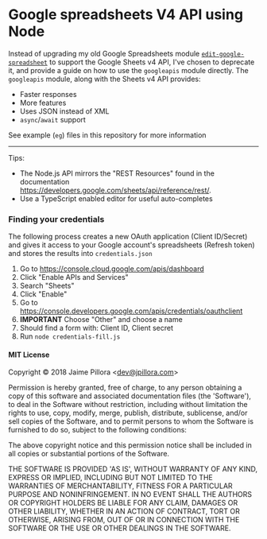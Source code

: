 # Google spreadsheets V4 API using Node

Instead of upgrading my old Google Spreadsheets module [`edit-google-spreadsheet`](https://github.com/jpillora/node-edit-google-spreadsheet) to support the Google Sheets v4 API, I've chosen to deprecate it, and provide a guide on how to use the `googleapis` module directly. The `googleapis` module, along with the Sheets v4 API provides:

- Faster responses
- More features
- Uses JSON instead of XML
- `async`/`await` support

See example (`eg`) files in this repository for more information

---

Tips:

- The Node.js API mirrors the "REST Resources" found in the documentation https://developers.google.com/sheets/api/reference/rest/.
- Use a TypeScript enabled editor for useful auto-completes

### Finding your credentials

The following process creates a new OAuth application (Client ID/Secret) and gives it access to your Google account's spreadsheets (Refresh token) and stores the results into `credentials.json`

1. Go to https://console.cloud.google.com/apis/dashboard
1. Click "Enable APIs and Services"
1. Search "Sheets"
1. Click "Enable"
1. Go to https://console.developers.google.com/apis/credentials/oauthclient
1. **IMPORTANT** Choose "Other" and choose a name
1. Should find a form with: Client ID, Client secret
1. Run `node credentials-fill.js`

#### MIT License

Copyright © 2018 Jaime Pillora &lt;dev@jpillora.com&gt;

Permission is hereby granted, free of charge, to any person obtaining
a copy of this software and associated documentation files (the
'Software'), to deal in the Software without restriction, including
without limitation the rights to use, copy, modify, merge, publish,
distribute, sublicense, and/or sell copies of the Software, and to
permit persons to whom the Software is furnished to do so, subject to
the following conditions:

The above copyright notice and this permission notice shall be
included in all copies or substantial portions of the Software.

THE SOFTWARE IS PROVIDED 'AS IS', WITHOUT WARRANTY OF ANY KIND,
EXPRESS OR IMPLIED, INCLUDING BUT NOT LIMITED TO THE WARRANTIES OF
MERCHANTABILITY, FITNESS FOR A PARTICULAR PURPOSE AND NONINFRINGEMENT.
IN NO EVENT SHALL THE AUTHORS OR COPYRIGHT HOLDERS BE LIABLE FOR ANY
CLAIM, DAMAGES OR OTHER LIABILITY, WHETHER IN AN ACTION OF CONTRACT,
TORT OR OTHERWISE, ARISING FROM, OUT OF OR IN CONNECTION WITH THE
SOFTWARE OR THE USE OR OTHER DEALINGS IN THE SOFTWARE.
